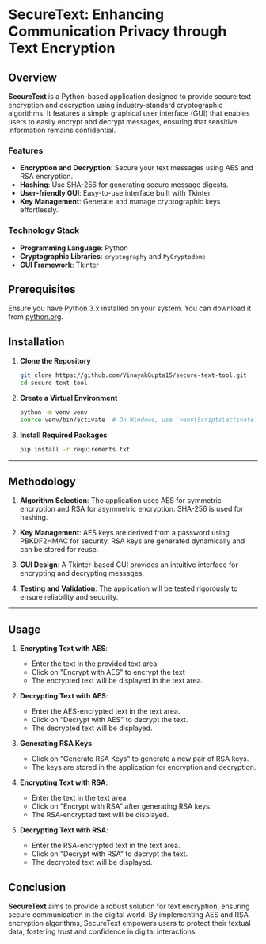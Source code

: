 # SecureText: Enhancing Communication Privacy through Text Encryption

##  Overview

**SecureText** is a Python-based application designed to provide secure text encryption and decryption using industry-standard cryptographic algorithms. It features a simple graphical user interface (GUI) that enables users to easily encrypt and decrypt messages, ensuring that sensitive information remains confidential.

### Features

- **Encryption and Decryption**: Secure your text messages using AES and RSA encryption.
- **Hashing**: Use SHA-256 for generating secure message digests.
- **User-friendly GUI**: Easy-to-use interface built with Tkinter.
- **Key Management**: Generate and manage cryptographic keys effortlessly.

### Technology Stack

- **Programming Language**: Python
- **Cryptographic Libraries**: `cryptography` and `PyCryptodome`
- **GUI Framework**: Tkinter

## Prerequisites

Ensure you have Python 3.x installed on your system. You can download it from [python.org](https://www.python.org/).

## Installation

1. **Clone the Repository**

   ```bash
   git clone https://github.com/VinayakGupta15/secure-text-tool.git
   cd secure-text-tool
   ```

2. **Create a Virtual Environment**

   ```bash
   python -m venv venv
   source venv/bin/activate  # On Windows, use `venv\Scripts\activate`
   ```

3. **Install Required Packages**

   ```bash
   pip install -r requirements.txt
   ```
---
## Methodology

1. **Algorithm Selection**: The application uses AES for symmetric encryption and RSA for asymmetric encryption. SHA-256 is used for hashing.
   
2. **Key Management**: AES keys are derived from a password using PBKDF2HMAC for security. RSA keys are generated dynamically and can be stored for reuse.

3. **GUI Design**: A Tkinter-based GUI provides an intuitive interface for encrypting and decrypting messages.

4. **Testing and Validation**: The application will be tested rigorously to ensure reliability and security.

---
## Usage

1. **Encrypting Text with AES**:
   - Enter the text in the provided text area.
   - Click on "Encrypt with AES" to encrypt the text
   - The encrypted text will be displayed in the text area.

2. **Decrypting Text with AES**:
   - Enter the AES-encrypted text in the text area.
   - Click on "Decrypt with AES" to decrypt the text.
   - The decrypted text will be displayed.

3. **Generating RSA Keys**:
   - Click on "Generate RSA Keys" to generate a new pair of RSA keys.
   - The keys are stored in the application for encryption and decryption.

4. **Encrypting Text with RSA**:
   - Enter the text in the text area.
   - Click on "Encrypt with RSA" after generating RSA keys.
   - The RSA-encrypted text will be displayed.

5. **Decrypting Text with RSA**:
   - Enter the RSA-encrypted text in the text area.
   - Click on "Decrypt with RSA" to decrypt the text.
   - The decrypted text will be displayed.



## Conclusion

**SecureText** aims to provide a robust solution for text encryption, ensuring secure communication in the digital world. By implementing AES and RSA encryption algorithms, SecureText empowers users to protect their textual data, fostering trust and confidence in digital interactions.
